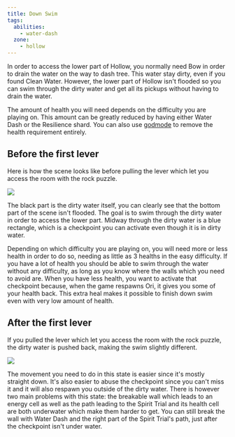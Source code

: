 ```yaml
---
title: Down Swim
tags:
  abilities:
    - water-dash
  zone:
    - hollow
---
```


In order to access the lower part of Hollow, you normally need Bow in order to drain the water on the way to dash tree. This water stay dirty, even if you found Clean Water. However, the lower part of Hollow isn't flooded so you can swim through the dirty water and get all its pickups without having to drain the water.

The amount of health you will need depends on the difficulty you are playing on. This amount can be greatly reduced by having either Water Dash or the Resilience shard. You can also use [godmode](/tutorials/misc/godmode) to remove the health requirement entirely.

## Before the first lever

Here is how the scene looks like before pulling the lever which let you access the room with the rock puzzle.

![](https://i.imgur.com/Rm47WFE.png)

The black part is the dirty water itself, you can clearly see that the bottom part of the scene isn't flooded. The goal is to swim through the dirty water in order to access the lower part. Midway through the dirty water is a blue rectangle, which is a checkpoint you can activate even though it is in dirty water.

Depending on which difficulty you are playing on, you will need more or less health in order to do so, needing as little as 3 healths in the easy difficulty. If you have a lot of health you should be able to swim through the water without any difficulty, as long as you know where the walls which you need to avoid are. When you have less health, you want to activate that checkpoint because, when the game respawns Ori, it gives you some of your health back. This extra heal makes it possible to finish down swim even with very low amount of health.

<youtube-video id="3XwFoBGrk2A"></youtube-video>

## After the first lever

If you pulled the lever which let you access the room with the rock puzzle, the dirty water is pushed back, making the swim slightly different.

![](https://i.imgur.com/oneLDuo.png)

The movement you need to do in this state is easier since it's mostly straight down. It's also easier to abuse the checkpoint since you can't miss it and it will also respawn you outside of the dirty water. There is however two main problems with this state: the breakable wall which leads to an energy cell as well as the path leading to the Spirit Trial and its health cell are both underwater which make them harder to get. You can still break the wall with Water Dash and the right part of the Spirit Trial's path, just after the checkpoint isn't under water.

<youtube-video id="1vUvyy_nlog"></youtube-video>
